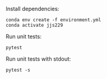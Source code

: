 Install dependencies:
```
conda env create -f environment.yml
conda activate jjs229
```

Run unit tests:
```
pytest
```

Run unit tests with stdout:
```
pytest -s
```
